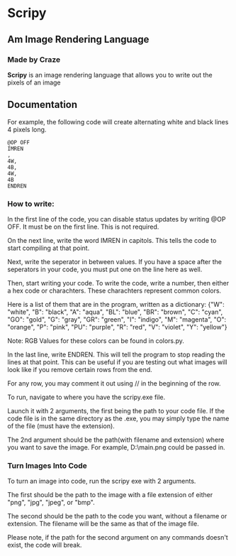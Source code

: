 # Scripy

## Am Image Rendering Language

### Made by Craze

**Scripy** is an image rendering language that allows you to write out the pixels of an image

## Documentation
For example, the following code will create alternating white and black lines 4 pixels long.
    
    @OP OFF
    IMREN
    ,
    4W,
    4B,
    4W,
    4B
    ENDREN

### How to write:
In the first line of the code, you can disable status updates by writing @OP OFF. It must be on the first line. This is not required.

On the next line, write the word IMREN in capitols. This tells the code to start compiling at that point.

Next, write the seperator in between values. If you have a space after the seperators in your code, you must put one on the line here as well.

Then, start writing your code. To write the code, write a number, then either a hex code or charachters. These charachters represent common colors.

Here is a list of them that are in the program, written as a dictionary:
{"W": "white", "B": "black", "A": "aqua", "BL": "blue", "BR": "brown", "C": "cyan", "GO": "gold", "G": "gray", "GR": "green", "I": "indigo", "M": "magenta", "O": "orange", "P": "pink", "PU": "purple", "R": "red", "V": "violet", "Y": "yellow"}

Note: RGB Values for these colors can be found in colors.py.

In the last line, write ENDREN. This will tell the program to stop reading the lines at that point. This can be useful if you are testing out what images will look like if you remove certain rows from the end.

For any row, you may comment it out using // in the beginning of the row.

To run, navigate to where you have the scripy.exe file.

Launch it with 2 arguments, the first being the path to your code file. If the code file is in the same directory as the .exe, you may simply type the name of the file (must have the extension). 

The 2nd argument should be the path(with filename and extension) where you want to save the image. For example, D:\main.png could be passed in.

### Turn Images Into Code

To turn an image into code, run the scripy exe with 2 arguments. 

The first should be the path to the image with a file extension of either "png", "jpg", "jpeg", or "bmp".

The second should be the path to the code you want, without a filename or extension. The filename will be the same as that of the image file.

Please note, if the path for the second argument on any commands doesn't exist, the code will break.